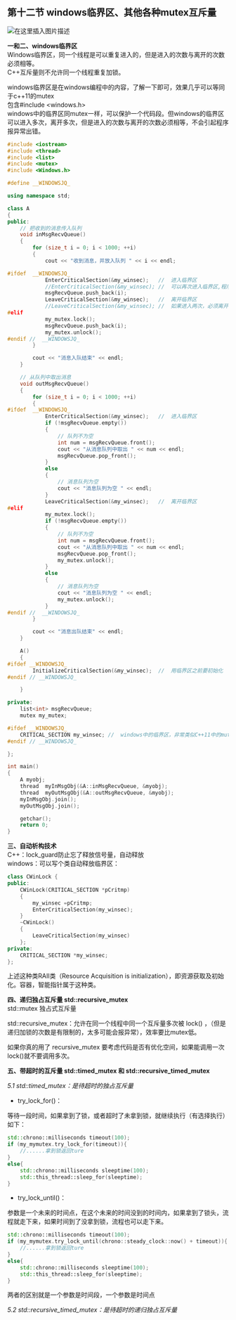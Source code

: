 ## 第十二节 windows临界区、其他各种mutex互斥量

![在这里插入图片描述](res/12.windows临界区/watermark,type_ZmFuZ3poZW5naGVpdGk,shadow_10,text_aHR0cHM6Ly9ibG9nLmNzZG4ubmV0L3FxXzM4MjMxNzEz,size_16,color_FFFFFF,t_70#pic_center.png)

**一和二、windows临界区**  
Windows临界区，同一个线程是可以重复进入的，但是进入的次数与离开的次数必须相等。  
C++互斥量则不允许同一个线程重复加锁。

windows临界区是在windows编程中的内容，了解一下即可，效果几乎可以等同于c++11的mutex  
包含#include <windows.h>  
windows中的临界区同mutex一样，可以保护一个代码段。但windows的临界区可以进入多次，离开多次，但是进入的次数与离开的次数必须相等，不会引起程序报异常出错。

```cpp
#include <iostream>
#include <thread>
#include <list>
#include <mutex>
#include <Windows.h>

#define __WINDOWSJQ_

using namespace std;

class A
{
public:
	// 把收到的消息传入队列
	void inMsgRecvQueue()
	{
		for (size_t i = 0; i < 1000; ++i)
		{
			cout << "收到消息，并放入队列 " << i << endl;

#ifdef  __WINDOWSJQ_
			EnterCriticalSection(&my_winsec);	//	进入临界区
			//EnterCriticalSection(&my_winsec);	//	可以再次进入临界区,程序不会出错
			msgRecvQueue.push_back(i);
			LeaveCriticalSection(&my_winsec);	//	离开临界区
			//LeaveCriticalSection(&my_winsec);	//	如果进入两次，必须离开两次不会报错
#elif
			my_mutex.lock();
			msgRecvQueue.push_back(i);
			my_mutex.unlock();
#endif //  __WINDOWSJQ_
		}

		cout << "消息入队结束" << endl;
	}

	// 从队列中取出消息
	void outMsgRecvQueue()
	{
		for (size_t i = 0; i < 1000; ++i)
		{
#ifdef  __WINDOWSJQ_
			EnterCriticalSection(&my_winsec);	//	进入临界区
			if (!msgRecvQueue.empty())
			{
				// 队列不为空
				int num = msgRecvQueue.front();
				cout << "从消息队列中取出 " << num << endl;
				msgRecvQueue.pop_front();
			}
			else
			{
				// 消息队列为空
				cout << "消息队列为空 " << endl;
			}
			LeaveCriticalSection(&my_winsec);	//	离开临界区
#elif
			my_mutex.lock();
			if (!msgRecvQueue.empty())
			{
				// 队列不为空
				int num = msgRecvQueue.front();
				cout << "从消息队列中取出 " << num << endl;
				msgRecvQueue.pop_front();
				my_mutex.unlock();
			}
			else
			{
				// 消息队列为空
				cout << "消息队列为空 " << endl;
				my_mutex.unlock();
			}
#endif //  __WINDOWSJQ_
		}

		cout << "消息出队结束" << endl;
	}

	A()
	{
#ifdef __WINDOWSJQ_
		InitializeCriticalSection(&my_winsec);	//	用临界区之前要初始化
#endif // __WINDOWSJQ_

	}

private:
	list<int> msgRecvQueue;
	mutex my_mutex;

#ifdef __WINDOWSJQ_
	CRITICAL_SECTION my_winsec;	//	windows中的临界区，非常类似C++11中的mutex
#endif // __WINDOWSJQ_

};

int main()
{
	A myobj;
	thread	myInMsgObj(&A::inMsgRecvQueue, &myobj);
	thread	myOutMsgObj(&A::outMsgRecvQueue, &myobj);
	myInMsgObj.join();
	myOutMsgObj.join();

	getchar();
	return 0;
}
```

**三、自动析构技术**  
C++：lock\_guard防止忘了释放信号量，自动释放  
windows：可以写个类自动释放临界区：

```cpp
class CWinLock {
public:
    CWinLock(CRITICAL_SECTION *pCritmp)
    {
        my_winsec =pCritmp;
        EnterCriticalSection(my_winsec);
    }
    ~CWinLock()
    {
        LeaveCriticalSection(my_winsec)
    };
private:
    CRITICAL_SECTION *my_winsec;
};
```

上述这种类RAII类（Resource Acquisition is initialization），即资源获取及初始化。容器，智能指针属于这种类。

**四、递归独占互斥量 std::recursive\_mutex**  
std::mutex 独占式互斥量

std::recursive\_mutex：允许在同一个线程中同一个互斥量多次被 lock() ，（但是递归加锁的次数是有限制的，太多可能会报异常），效率要比mutex低。

如果你真的用了 recursive\_mutex 要考虑代码是否有优化空间，如果能调用一次 lock()就不要调用多次。

**五、带超时的互斥量 std::timed\_mutex 和 std::recursive\_timed\_mutex**

_5.1 std::timed\_mutex：是待超时的独占互斥量_

- try\_lock\_for()：

等待一段时间，如果拿到了锁，或者超时了未拿到锁，就继续执行（有选择执行）如下：

```cpp
std::chrono::milliseconds timeout(100);
if (my_mymutex.try_lock_for(timeout)){
    //......拿到锁返回ture
}
else{
    std::chrono::milliseconds sleeptime(100);
    std::this_thread::sleep_for(sleeptime);
}
```

- try\_lock\_until()：

参数是一个未来的时间点，在这个未来的时间没到的时间内，如果拿到了锁头，流程就走下来，如果时间到了没拿到锁，流程也可以走下来。

```cpp
std::chrono::milliseconds timeout(100);
if (my_mymutex.try_lock_until(chrono::steady_clock::now() + timeout)){
    //......拿到锁返回ture
}
else{
    std::chrono::milliseconds sleeptime(100);
    std::this_thread::sleep_for(sleeptime);
}
```

两者的区别就是一个参数是时间段，一个参数是时间点

_5.2 std::recursive\_timed\_mutex：是待超时的递归独占互斥量_